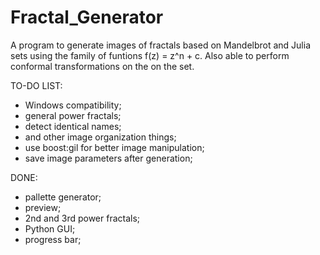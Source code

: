 # Fractal_Generator
A program to generate images of fractals based on Mandelbrot and Julia sets using the family of funtions f(z) = z^n + c. Also able to perform conformal transformations on the on the set.

TO-DO LIST:
- Windows compatibility;
- general power fractals;
- detect identical names;
- and other image organization things;
- use boost:gil for better image manipulation;
- save image parameters after generation;

DONE:
- pallette generator;
- preview;
- 2nd and 3rd power fractals;
- Python GUI;
- progress bar;
